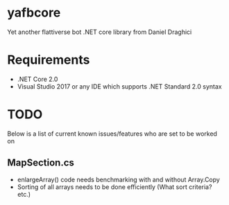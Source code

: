 # yafbcore
Yet another flattiverse bot .NET core library from Daniel Draghici

# Requirements
- .NET Core 2.0
- Visual Studio 2017 or any IDE which supports .NET Standard 2.0 syntax

# TODO

Below is a list of current known issues/features who are set to be worked on

## MapSection.cs
- enlargeArray() code needs benchmarking with and without Array.Copy
- Sorting of all arrays needs to be done efficiently (What sort criteria? etc.)